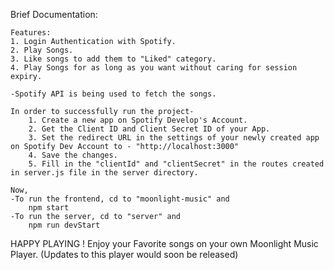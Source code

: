 Brief Documentation:

    Features:
    1. Login Authentication with Spotify.
    2. Play Songs.
    3. Like songs to add them to "Liked" category.
    4. Play Songs for as long as you want without caring for session expiry.
    
    -Spotify API is being used to fetch the songs.

    In order to successfully run the project-
        1. Create a new app on Spotify Develop's Account.
        2. Get the Client ID and Client Secret ID of your App.
        3. Set the redirect URL in the settings of your newly created app on Spotify Dev Account to - "http://localhost:3000"
        4. Save the changes.
        5. Fill in the "clientId" and "clientSecret" in the routes created in server.js file in the server directory.
    
    Now,
    -To run the frontend, cd to "moonlight-music" and
        npm start
    -To run the server, cd to "server" and
        npm run devStart    

HAPPY PLAYING !
Enjoy your Favorite songs on your own Moonlight Music Player.
(Updates to this player would soon be released)
